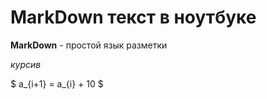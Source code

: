 # MarkDown текст в ноутбуке

**MarkDown** - простой язык разметки

*курсив*

$ a_{i+1} = a_{i} + 10 $
